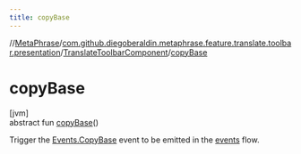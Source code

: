 ```yaml
---
title: copyBase
---
```

//[MetaPhrase](../../../index.html)/[com.github.diegoberaldin.metaphrase.feature.translate.toolbar.presentation](../index.html)/[TranslateToolbarComponent](index.html)/[copyBase](copy-base.html)



# copyBase



[jvm]\
abstract fun [copyBase](copy-base.html)()



Trigger the [Events.CopyBase](-events/-copy-base/index.html) event to be emitted in the [events](events.html) flow.




